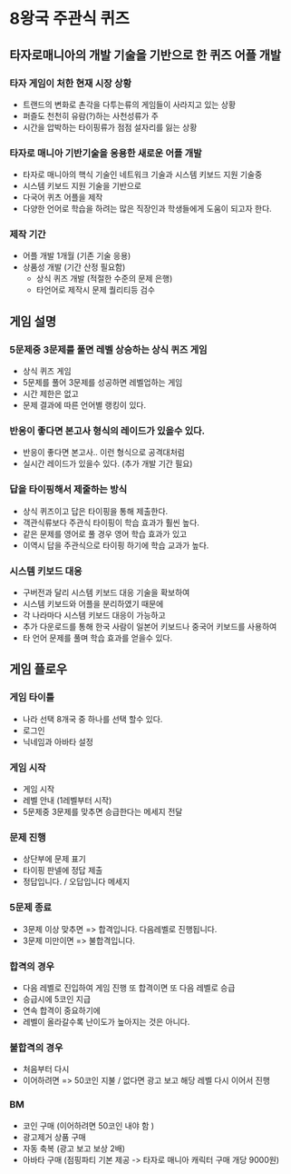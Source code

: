 # 8왕국 주관식 퀴즈
## 타자로매니아의 개발 기술을 기반으로 한 퀴즈 어플 개발 
### 타자 게임이 처한 현재 시장 상황
- 트랜드의 변화로 촌각을 다투는류의 게임들이 사라지고 있는 상황
- 퍼즐도 천천히 유람(?)하는 사천성류가 주
- 시간을 압박하는 타이핑류가 점점 설자리를 잃는 상황

### 타자로 매니아 기반기술을 응용한 새로운 어플 개발
- 타자로 매니아의 핵식 기술인 네트워크 기술과 시스템 키보드 지원 기술중
- 시스템 키보드 지원 기술을 기반으로 
- 다국어 퀴츠 어플을 제작
- 다양한 언어로 학습을 하려는 많은 직장인과 학생들에게 도움이 되고자 한다. 

### 제작 기간
- 어플 개발 1개월 (기존 기술 응용)
- 상품성 개발 (기간 산정 필요함)
  - 상식 퀴즈 개발 (적절한 수준의 문제 은행)
  - 타언어로 제작시 문제 퀄리티등 검수  

## 게임 설명
### 5문제중 3문제를 풀면 레벨 상승하는 상식 퀴즈 게임
- 상식 퀴즈 게임
- 5문제를 풀어 3문제를 성공하면 레벨업하는 게임 
- 시간 제한은 없고 
- 문제 결과에 따른 언어별 랭킹이 있다. 

### 반응이 좋다면 본고사 형식의 레이드가 있을수 있다. 
- 반응이 좋다면 본고사.. 이런 형식으로 공격대처럼 
- 실시간 레이드가 있을수 있다. (추가 개발 기간 필요)

### 답을 타이핑해서 제줄하는 방식 
- 상식 퀴즈이고 답은 타이핑을 통해 제출한다.
- 객관식류보다 주관식 타이핑이 학습 효과가 훨씬 높다. 
- 같은 문제를 영어로 풀 경우 영어 학습 효과가 있고 
- 이역시 답을 주관식으로 타이핑 하기에 학습 교과가 높다. 

### 시스템 키보드 대응 
- 구버전과 달리 시스템 키보드 대응 기술을 확보하여 
- 시스템 키보드와 어플을 분리하였기 때문에 
- 각 나라마다 시스템 키보드 대응이 가능하고 
- 추가 다운로드를 통해 한국 사람이 일본어 키보드나 중국어 키보드를 사용하여 
- 타 언어 문제를 풀며 학습 효과를 얻을수 있다. 

## 게임 플로우
### 게임 타이틀
- 나라 선택 8개국 중 하나를 선택 할수 있다. 
- 로그인 
- 닉네임과 아바타 설정
### 게임 시작
- 게임 시작 
- 레벨 안내 (1레벨부터 시작)
- 5문제중 3문제를 맞추면 승급한다는 메세지 전달 
### 문제 진행
- 상단부에 문제 표기 
- 타이핑 판넬에 정답 제출
- 정답입니다. / 오답입니다 메세지
### 5문제 종료 
- 3문제 이상 맞추면 => 합격입니다. 다음레벨로 진행됩니다.
- 3문제 미만이면 => 불합격입니다. 

### 합격의 경우 
- 다음 레벨로 진입하여 게임 진행 또 합격이면 또 다음 레벨로 승급
- 승급시에 5코인 지급
- 연속 합격이 중요하기에
- 레벨이 올라갈수록 난이도가 높아지는 것은 아니다. 
### 불합격의 경우
- 처음부터 다시 
- 이어하려면 => 50코인 지불 / 없다면 광고 보고 해당 레벨 다시 이어서 진행

### BM
- 코인 구매 (이어하려면 50코인 내야 함 )
- 광고제거 상품 구매
- 자동 축복 (광고 보고 보상 2배)
- 아바타 구매 (점핑파티 기본 제공 -> 타자로 매니아 캐릭터 구매 개당 9000원)
